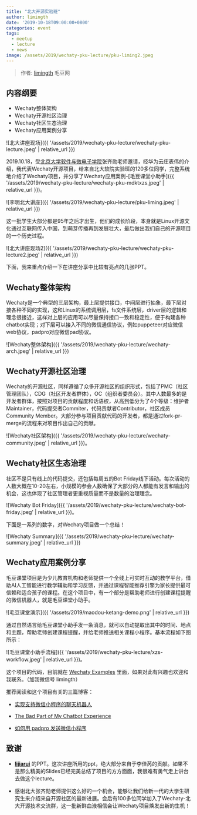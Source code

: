 ```yaml
---
title: "北大开源实验班"
author: limingth
date: '2019-10-18T09:00:00+0800'
categories: event
tags:
  - meetup
  - lecture
  - news
image: /assets/2019/wechaty-pku-lecture/pku-liming2.jpeg
---
```


> 作者: [limingth](https://github.com/limingth) 毛豆网

## 内容纲要

* Wechaty整体架构  
* Wechaty开源社区治理  
* Wechaty社区生态治理  
* Wechaty应用案例分享  

<!--more-->

![北大讲座现场]({{ '/assets/2019/wechaty-pku-lecture/wechaty-pku-lecture.jpeg' | relative_url }})

2019.10.18，受[北京大学软件与微电子学院](http://www.ss.pku.edu.cn/)张齐勋老师邀请，经华为云庄表伟的介绍，我代表Wechaty开源项目，给来自北大软院实验班的120多位同学，完整系统地介绍了Wechaty项目，并分享了Wechaty应用案例-[毛豆课堂小助手]({{ '/assets/2019/wechaty-pku-lecture/wechaty-pku-mdktxzs.jpeg' | relative_url }})。

![李明北大讲座]({{ '/assets/2019/wechaty-pku-lecture/pku-liming.jpeg' | relative_url }})

这一批学生大部分都是95年之后才出生，他们的成长阶段，本身就是Linux开源文化通过互联网传入中国，到萌芽传播再到发展壮大，最后做出我们自己的开源项目的一个历史过程。

![北大讲座现场2]({{ '/assets/2019/wechaty-pku-lecture/wechaty-pku-lecture2.jpeg' | relative_url }})

下面，我来重点介绍一下在讲座分享中比较有亮点的几张PPT。

## Wechaty整体架构

Wechaty是一个典型的三层架构，最上层提供接口，中间层进行抽象，最下层对接各种不同的实现，这和Linux的系统调用层，fs文件系统层，driver层的逻辑和理念很接近，这样对上层的应用可以尽量保持接口一致和稳定性，便于构建各种chatbot实现；对下层可以接入不同的微信通信协议，例如puppeteer对应微信web协议，padpro对应微信pad协议。

![Wechaty整体架构]({{ '/assets/2019/wechaty-pku-lecture/wechaty-arch.jpeg' | relative_url }})

## Wechaty开源社区治理

Wechaty的开源社区，同样遵循了众多开源社区的组织形式，包括了PMC（社区管理团队），CDG（社区开发者群体），OC（组织者委员会）。其中人数最多的是开发者群体，按照对项目的贡献程度和话语权，从高到低分为了4个等级：维护者Maintainer，代码提交者Commiter，代码贡献者Contributor，社区成员Community Member。大部分参与项目贡献代码的开发者，都是通过fork-pr-merge的流程来对项目作出自己的贡献。

![Wechaty社区架构]({{ '/assets/2019/wechaty-pku-lecture/wechaty-community.jpeg' | relative_url }})。

## Wechaty社区生态治理

社区不是只有线上的代码提交，还包括每周五的Bot Friday线下活动。每次活动的人数大概在10-20左右，小规模的参会人数确保了大部分的人都能有发言和输出的机会，这也体现了社区管理者更重视质量而不是数量的治理理念。

![Wechaty Bot Friday]({{ '/assets/2019/wechaty-pku-lecture/wechaty-bot-friday.jpeg' | relative_url }})。

下面是一系列的数字，对Wechaty项目做一个总结！

![Wechaty Summary]({{ '/assets/2019/wechaty-pku-lecture/wechaty-summary.jpeg' | relative_url }})

## Wechaty应用案例分享

毛豆课堂项目是为少儿教育机构和老师提供一个全线上可实时互动的教学平台，借助AI人工智能进行教学辅助和学习反馈，并通过课程智能推荐引擎为家长提供最可信赖和适合孩子的课程。在这个项目中，有一个部分是帮助老师进行创建课程提醒的微信机器人，就是毛豆课堂小助手。

![毛豆课堂演示]({{ '/assets/2019/maodou-ketang-demo.png' | relative_url }})

通过自然语言给毛豆课堂小助手发一条消息，就可以自动提取出其中的时间、地点和主题，帮助老师创建课程提醒，并给老师推送相关课程小程序。基本流程如下图所示：

![毛豆课堂小助手流程]({{ '/assets/2019/wechaty-pku-lecture/xzs-workflow.jpeg' | relative_url }})。

这个项目的代码，目前就在 [Wechaty Examples](https://github.com/wechaty/wechaty-getting-started/tree/master/examples/third-party/maodou) 里面，如果对此有兴趣也欢迎和我联系。（加我微信号 limingth）

推荐阅读和这个项目有关的三篇博客：

* [实现支持微信小程序的聊天机器人](https://www.bot5.club/talks/wechaty-send-miniprogram/)

* [The Bad Part of My Chatbot Experience](https://www.bot5.club/talks/maodou-bot-limingth/)

* [如何用 padpro 发送微信小程序](https://wechaty.github.io/send-miniprogram-using-padpro/)

## 致谢

* **[lijiarui](https://github.com/lijiarui)** 的PPT。这次讲座所用的ppt，绝大部分来自于李佳芮的贡献。如果不是那么精美的Slides已经完美总结了项目的方方面面，我很难有勇气走上讲台去做这个lecture。

* 感谢北大张齐勋老师提供这么好的一个机会，能够让我们给新一代的大学生研究生来介绍来自开源社区的最新进展。会后有100多位同学加入了Wechaty-北大开源技术交流群，这一批新鲜血液相信会让Wechaty项目焕发出新的生机！
